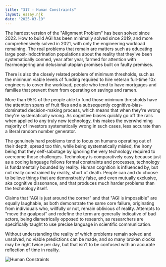 ```yaml
---
title: "317 - Human Constraints"
layout: essay.njk
date: "2025-03-19"
---
```


The hardest version of the "Alignment Problem" has been solved since 2022. How to build AGI has been minimally solved since 2019, and more comprehensively solved in 2021, with only the engineering workload remaining. The real problems that remain are matters such as educating large post-indoctrination populations about the reality that they've been systematically conned, year after year, farmed for attention with fearmongering and delusional utopian promises built on faulty premises.

There is also the closely related problem of minimum thresholds, such as the minimum viable levels of funding required to hire veteran full-time 10x engineers to cover the workload, people who tend to have mortgages and families that prevent them from operating on savings and ramen. 

More than 95% of the people able to fund those minimum thresholds have the attention spans of fruit flies and a subsequently cognitive-bias-dominated decision-making process, which means that when they're wrong they're systematically wrong. As cognitive biases quickly go off the rails when applied to any truly new technology, this makes the overwhelming majority of investors systematically wrong in such cases, less accurate than a literal random number generator.

The genuinely hard problems tend to focus on humans operating out of their depth, spread too thin, while being systematically misled, the irony being that they self-sabotage by ignoring the very technology required to overcome those challenges. Technology is comparatively easy because just as a coding language follows formal constraints and processes, technology is fundamentally bounded by reality. Human cognition is influenced by, but not really constrained by reality, short of death. People can and do choose to believe things that are demonstrably false, and even mutually exclusive, aka cognitive dissonance, and that produces much harder problems than the technology itself.

Claims that "AGI is just around the corner" and that "AGI is impossible" are equally laughable, as both demonstrate the same core failure, originating from individuals who, willfully or not, remain oblivious of reality. Attempts to "move the goalpost" and redefine the term are generally indicative of bad actors, being diametrically opposed to research, as researchers are specifically taught to use precise language in scientific communication.

Without understanding the reality of which problems remain solved and unsolved, no viable predictions can be made, and so many broken clocks may be right twice per day, but that isn't to be confused with an accurate reflection of time in reality.

![Human Constraints](https://media.licdn.com/dms/image/v2/D5622AQGgAnKBZCMAVw/feedshare-shrink_800/B56ZWX6i.bGUAg-/0/1742010462702?e=1745452800&v=beta&t=V3X-38w_XbDMPoQYfW-pHB6BX5MjUg9Oem7HyQWaST4)